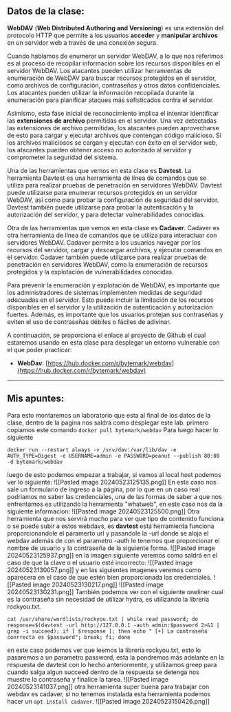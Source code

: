 ## Datos de la clase: 

**WebDAV** (**Web Distributed Authoring and Versioning**) es una extensión del protocolo HTTP que permite a los usuarios **acceder** y **manipular** **archivos** en un servidor web a través de una conexión segura.

Cuando hablamos de enumerar un servidor WebDAV, a lo que nos referimos es al proceso de recopilar información sobre los recursos disponibles en el servidor WebDAV. Los atacantes pueden utilizar herramientas de enumeración de WebDAV para buscar recursos protegidos en el servidor, como archivos de configuración, contraseñas y otros datos confidenciales. Los atacantes pueden utilizar la información recopilada durante la enumeración para planificar ataques más sofisticados contra el servidor.

Asimismo, esta fase inicial de reconocimiento implica el intentar identificar las **extensiones de archivo** permitidas en el servidor. Una vez detectadas las extensiones de archivo permitidas, los atacantes pueden aprovecharse de esto para cargar y ejecutar archivos que contengan código malicioso. Si los archivos maliciosos se cargan y ejecutan con éxito en el servidor web, los atacantes pueden obtener acceso no autorizado al servidor y comprometer la seguridad del sistema.

Una de las herramientas que vemos en esta clase es **Davtest**. La herramienta Davtest es una herramienta de línea de comandos que se utiliza para realizar pruebas de penetración en servidores WebDAV. Davtest puede utilizarse para enumerar recursos protegidos en un servidor WebDAV, así como para probar la configuración de seguridad del servidor. Davtest también puede utilizarse para probar la autenticación y la autorización del servidor, y para detectar vulnerabilidades conocidas.

Otra de las herramientas que vemos en esta clase es **Cadaver**. Cadaver es otra herramienta de línea de comandos que se utiliza para interactuar con servidores WebDAV. Cadaver permite a los usuarios navegar por los recursos del servidor, cargar y descargar archivos, y ejecutar comandos en el servidor. Cadaver también puede utilizarse para realizar pruebas de penetración en servidores WebDAV, como la enumeración de recursos protegidos y la explotación de vulnerabilidades conocidas.

Para prevenir la enumeración y explotación de WebDAV, es importante que los administradores de sistemas implementen medidas de seguridad adecuadas en el servidor. Esto puede incluir la limitación de los recursos disponibles en el servidor y la utilización de autenticación y autorización fuertes. Además, es importante que los usuarios protejan sus contraseñas y eviten el uso de contraseñas débiles o fáciles de adivinar.

A continuación, se proporciona el enlace al proyecto de Github el cual estaremos usando en esta clase para desplegar un entorno vulnerable con el que poder practicar:

- **WebDav**: [https://hub.docker.com/r/bytemark/webdav](https://hub.docker.com/r/bytemark/webdav)

-------
## Mis apuntes: 

Para esto montaremos un laboratorio que esta al final de los datos de la clase, dentro de la pagina nos saldrá como desplegar este lab. primero copiamos este comando `docker pull bytemark/webdav`
Para luego hacer lo siguiente  
```
docker run --restart always -v /srv/dav:/var/lib/dav -e AUTH_TYPE=Digest -e USERNAME=admin -e PASSWORD=peanut --publish 80:80 -d bytemark/webdav
```
luego de esto podemos empezar a trabajar, si vamos al local host podemos ver lo siguiente: 
![[Pasted image 20240523125135.png]]
En este caso nos sale un formulario de ingreso a la página, por lo que en un caso real podriamos no saber las credenciales, una de las formas de saber a que nos enfrentamos es utilizando la herramienta "whatweb", en este caso nos da la siguiente informacion: 
![[Pasted image 20240523125500.png]]
Otra herramienta que nos servirá mucho para ver que tipo de contenido funciona o se puede subir a estos webdavs, es **davtest** está herramienta funciona proporcionandole el paramerto url y pasandole la -url donde se aloja el webdav además de con el parametro -auth le tenemos que proporcionar el nombre de usuario y la contraseña de la siguiente forma.
![[Pasted image 20240523125937.png]]
en la imagen siguiente veremos como saldrá en el caso de que la clave o el usuario esté incorrecto: 
![[Pasted image 20240523130057.png]]
y en las siguientes imagenes veremos como aparecera en el caso de que estén bien proporcionada las credenciales.
![[Pasted image 20240523130217.png]]
![[Pasted image 20240523130231.png]]
También podemos ver con el siguiente oneliner cual es la contraseña sin necesidad de utilizar hydra, es utilizando la libreria rockyou.txt. 
```
cat /usr/share/wordlists/rockyou.txt | while read password; do  response=$(davtest -url http://127.0.0.1 -auth admin:$password 2>&1 | grep -i succeed); if [ $response ]; then echo " [+] La contraseña conrrecta es $password"; break; fi; done 
```
en este caso podemos ver que leemos la libreria rockyou.txt, esto lo pasaremos a un parametro password, esta la pondremos más adelante en la respuesta de davtest con lo hecho anteriormente, y utilizamos greep para cuando salga algun succeed dentro de la respuesta se detenga nos muestre la contraseña y finalice la tarea. 
![[Pasted image 20240523141037.png]]
otra herramienta super buena para trabajar con webdav es cadaver, si no tenemos instalada esta herramienta podemos hacer un `apt install cadaver`.
![[Pasted image 20240523150426.png]]